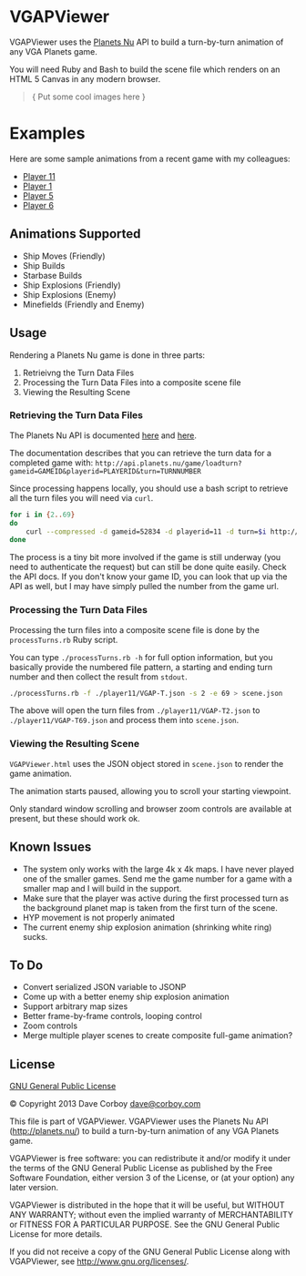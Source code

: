 # VGAPViewer

VGAPViewer uses the [Planets Nu](http://planets.nu/) API to build a turn-by-turn animation of any VGA Planets game.

You will need Ruby and Bash to build the scene file which renders on an HTML 5 Canvas in any modern browser.

> { Put some cool images here }

# Examples

Here are some sample animations from a recent game with my colleagues:

* [Player 11](http://www.corboy.com/vgapviewer/player11/vgapviewer.html)
* [Player 1](http://www.corboy.com/vgapviewer/player1/vgapviewer.html)
* [Player 5](http://www.corboy.com/vgapviewer/player5/vgapviewer.html)
* [Player 6](http://www.corboy.com/vgapviewer/player6/vgapviewer.html)

## Animations Supported

* Ship Moves (Friendly)
* Ship Builds
* Starbase Builds
* Ship Explosions (Friendly)
* Ship Explosions (Enemy)
* Minefields (Friendly and Enemy)

## Usage

Rendering a Planets Nu game is done in three parts:

1. Retrieivng the Turn Data Files
2. Processing the Turn Data Files
    into a composite scene file
3. Viewing the Resulting Scene

### Retrieving the Turn Data Files

The Planets Nu API is documented [here](http://vgaplanets.org/index.php/Planets.Nu_API) and [here](http://planets.nu/api-documentation).

The documentation describes that you can retrieve the turn data for a completed game with: `http://api.planets.nu/game/loadturn?gameid=GAMEID&playerid=PLAYERID&turn=TURNNUMBER`

Since processing happens locally, you should use a bash script to retrieve all the turn files you will need via `curl`.

``` bash
for i in {2..69}
do
	curl --compressed -d gameid=52834 -d playerid=11 -d turn=$i http://api.planets.nu/game/loadturn > ./player11/VGAP-T$i.json
done
```

The process is a tiny bit more involved if the game is still underway (you need to authenticate the request) but can still be done quite easily. Check the API docs.
If you don't know your game ID, you can look that up via the API as well, but I may have simply pulled the number from the game url.

### Processing the Turn Data Files

Processing the turn files into a composite scene file is done by the `processTurns.rb` Ruby script.

You can type `./processTurns.rb -h` for full option information, but you basically provide the numbered file pattern, a starting and ending turn number and then collect the result from `stdout`.

``` bash
./processTurns.rb -f ./player11/VGAP-T.json -s 2 -e 69 > scene.json
```	

The above will open the turn files from `./player11/VGAP-T2.json` to `./player11/VGAP-T69.json` and process them into `scene.json`.
### Viewing the Resulting Scene

`VGAPViewer.html` uses the JSON object stored in `scene.json` to render the game animation.

The animation starts paused, allowing you to scroll your starting viewpoint.

Only standard window scrolling and browser zoom controls are available at present, but these should work ok.

## Known Issues

* The system only works with the large 4k x 4k maps. I have never played one of the smaller games. Send me the game number for a game with a smaller map and I will build in the support.
* Make sure that the player was active during the first processed turn as the background planet map is taken from the first turn of the scene.
* HYP movement is not properly animated
* The current enemy ship explosion animation (shrinking white ring) sucks.

## To Do

* Convert serialized JSON variable to JSONP
* Come up with a better enemy ship explosion animation
* Support arbitrary map sizes
* Better frame-by-frame controls, looping control
* Zoom controls
* Merge multiple player scenes to create composite full-game animation?

## License

[GNU General Public License](http://www.gnu.org/licenses/)

&copy; Copyright 2013 Dave Corboy <dave@corboy.com>

This file is part of VGAPViewer.
VGAPViewer uses the Planets Nu API (http://planets.nu/) to build a turn-by-turn
animation of any VGA Planets game.

VGAPViewer is free software: you can redistribute it and/or modify
it under the terms of the GNU General Public License as published by
the Free Software Foundation, either version 3 of the License, or
(at your option) any later version.

VGAPViewer is distributed in the hope that it will be useful,
but WITHOUT ANY WARRANTY; without even the implied warranty of
MERCHANTABILITY or FITNESS FOR A PARTICULAR PURPOSE.  See the
GNU General Public License for more details.

If you did not receive a copy of the GNU General Public License
along with VGAPViewer, see <http://www.gnu.org/licenses/>.